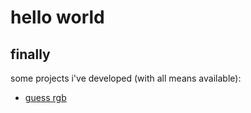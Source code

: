 <!DOCTYPE html>
<html lang="en">
<head>
    <meta charset="UTF-8">
    <meta name="viewport" content="width=device-width, initial-scale=1.0">
    <title>iamkmkz. just playing around with web dev</title>
</head>
<body>
    <h1>hello world</h1>
    <h2>finally</h2>
    <p>some projects i've developed (with all means available):</p>
    <ul>
        <li><a href="guessrgb.html">guess rgb</a></li>
    </ul>
</body>
</html>
